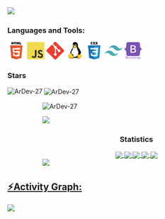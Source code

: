 <div> <a href="https://github.com/ArDev-27" target="_blank"><img src="https://img.shields.io/badge/GitHub-100000?style=for-the-badge&logo=github&logoColor=white" target="_blank"></a>
</div><h3 align="left">Languages and Tools:</h3>
<p align="left">
<img src="https://raw.githubusercontent.com/teamedwardforever/Readme-Generator/71f25dd8b98329b168142a6b782a107b75eab178/svg/Skills/Frontend/html5-original-wordmark.svg" alt="HTML" width="40" height="40"/>
<img src="https://raw.githubusercontent.com/teamedwardforever/Readme-Generator/71f25dd8b98329b168142a6b782a107b75eab178/svg/Skills/Languages/javascript-original.svg" alt="Javascript" width="40" height="40"/>
<img src="https://raw.githubusercontent.com/teamedwardforever/Readme-Generator/71f25dd8b98329b168142a6b782a107b75eab178/svg/Skills/Other/git-scm-icon.svg" alt="Git" width="40" height="40"/>
<img src="https://raw.githubusercontent.com/teamedwardforever/Readme-Generator/71f25dd8b98329b168142a6b782a107b75eab178/svg/Skills/Other/linux-original.svg" alt="Linux" width="40" height="40"/>
<img src="https://raw.githubusercontent.com/teamedwardforever/Readme-Generator/71f25dd8b98329b168142a6b782a107b75eab178/svg/Skills/Frontend/css3-original-wordmark.svg" alt="Css" width="40" height="40"/>
<img src="https://raw.githubusercontent.com/teamedwardforever/Readme-Generator/71f25dd8b98329b168142a6b782a107b75eab178/svg/Skills/Frontend/tailwindcss-icon.svg" alt="Tailwindcss" width="40" height="40"/>
<img src="https://raw.githubusercontent.com/teamedwardforever/Readme-Generator/71f25dd8b98329b168142a6b782a107b75eab178/svg/Skills/Frontend/bootstrap-plain-wordmark.svg" alt="Bootstrap" width="40" height="40"/>
</p>

<h3 align="left">Stars</h3>
<img align="left" height="180em" src="https://github-readme-stats.vercel.app/api/top-langs/?username=ArDev-27&layout=compact&theme=" alt=ArDev-27 />

<p>&nbsp;<img align="center" height="180em" src="https://github-readme-stats.vercel.app/api?username=ArDev-27&show_icons=true&locale=en&theme=" alt="ArDev-27" /></p>

<p><img align="center" height="180em" src="https://github-readme-streak-stats.herokuapp.com/?user=ArDev-27&theme=" alt="ArDev-27" /></p>

<img src="https://user-images.githubusercontent.com/73097560/115834477-dbab4500-a447-11eb-908a-139a6edaec5c.gif"><h3 align="center">Statistics</h3>
<div align="center">
<a href="https://github.com/ArDev-27">
<img align="center" src="http://github-profile-summary-cards.vercel.app/api/cards/stats?username=ArDev-27&theme=2077" height="180em" />
<img align="center" src="http://github-profile-summary-cards.vercel.app/api/cards/most-commit-language?username=ArDev-27&theme=2077" height="180em" />
<img align="center" src="http://github-profile-summary-cards.vercel.app/api/cards/repos-per-language?username=ArDev-27&theme=2077" height="180em" />
<img align="center" src="http://github-profile-summary-cards.vercel.app/api/cards/productive-time?username=ArDev-27&theme=2077" height="180em" />
<img align="center" src="http://github-profile-summary-cards.vercel.app/api/cards/profile-details?username=ArDev-27&theme=2077" height="180em" />
</div>
<img src="https://user-images.githubusercontent.com/73097560/115834477-dbab4500-a447-11eb-908a-139a6edaec5c.gif"><h2 align="left">⚡Activity Graph:</h2>
<img align="center" src="https://github-readme-activity-graph.vercel.app/graph?username=ArDev-27&theme=2077"/>

